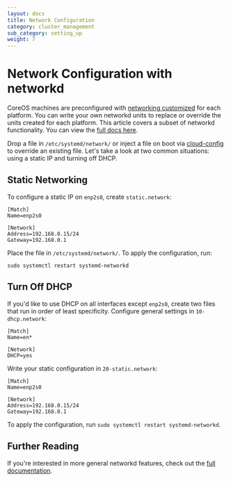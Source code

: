 ```yaml
---
layout: docs
title: Network Configuration
category: cluster_management
sub_category: setting_up
weight: 7
---
```


# Network Configuration with networkd

CoreOS machines are preconfigured with [networking customized]({{site.url}}/docs/sdk-distributors/distributors/notes-for-distributors) for each platform. You can write your own networkd units to replace or override the units created for each platform. This article covers a subset of networkd functionality. You can view the [full docs here](http://www.freedesktop.org/software/systemd/man/systemd-networkd.service.html).

Drop a file in `/etc/systemd/network/` or inject a file on boot via [cloud-config]({{site.url}}/docs/cluster-management/setup/cloudinit-cloud-config/#write_files) to override an existing file. Let's take a look at two common situations: using a static IP and turning off DHCP.

## Static Networking

To configure a static IP on `enp2s0`, create `static.network`:

```
[Match]
Name=enp2s0

[Network]
Address=192.168.0.15/24
Gateway=192.168.0.1
```

Place the file in `/etc/systemd/network/`. To apply the configuration, run:

```
sudo systemctl restart systemd-networkd
```

## Turn Off DHCP

If you'd like to use DHCP on all interfaces except `enp2s0`, create two files that run in order of least specificity. Configure general settings in `10-dhcp.network`:

```
[Match]
Name=en*

[Network]
DHCP=yes
```

Write your static configuration in `20-static.network`:

```
[Match]
Name=enp2s0

[Network]
Address=192.168.0.15/24
Gateway=192.168.0.1
```

To apply the configuration, run `sudo systemctl restart systemd-networkd`.

## Further Reading

If you're interested in more general networkd features, check out the [full documentation](http://www.freedesktop.org/software/systemd/man/systemd-networkd.service.html).